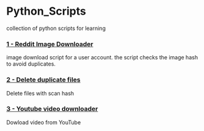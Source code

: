 # Python_Scripts
collection of python scripts for learning

### [1 - Reddit Image Downloader](https://github.com/Shaggy404/Python_Scripts/blob/main/reddit_downloader.py)
image download script for a user account.
the script checks the image hash to avoid duplicates.
### [2 - Delete duplicate files](https://github.com/Shaggy404/Python_Scripts/blob/main/duplicate.py)
Delete files with scan hash
### [3 - Youtube video downloader](https://github.com/Shaggy404/Python_Scripts/blob/main/reddit_downloader.py)
Dowload video from YouTube

